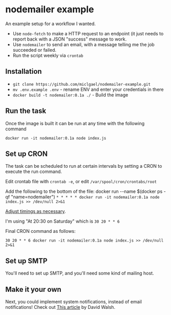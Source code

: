 # nodemailer example

An example setup for a workflow I wanted.

- Use `node-fetch` to make a HTTP request to an endpoint (it just needs to report back with a JSON "success" message to work.
- Use `nodemailer` to send an email, with a message telling me the job succeeded or failed.
- Run the script weekly via `crontab`

## Installation

- `git clone https://github.com/miclgael/nodemailer-example.git`
- `mv .env.example .env` - rename ENV and enter your credentials in there
- `docker build -t nodemailer:0.1a ./` - Build the image

## Run the task

Once the image is built it can be run at any time with the following command

`docker run -it nodemailer:0.1a node index.js`

## Set up CRON

The task can be scheduled to run at certain intervals by setting a CRON to execute the run command.

Edit crontab file with `crontab -e`, or edit `/var/spool/cron/crontabs/root`

Add the following to the bottom of the file:
docker run --name $(docker ps -qf "name=nodemailer")
`* * * * * docker run -it nodemailer:0.1a node index.js >> /dev/null 2>&1`

[Adjust timings as necessary](https://crontab.guru).

I'm using "At 20:30 on Saturday" which is `30 20 * * 6`

Final CRON command as follows:

`30 20 * * 6 docker run -it nodemailer:0.1a node index.js >> /dev/null 2>&1`

## Set up SMTP

You'll need to set up SMTP, and you'll need some kind of mailing host.

## Make it your own

Next, you could implement system notifications, instead of email notifications! Check out [This article](https://davidwalsh.name/system-notifications-node) by David Walsh.
